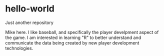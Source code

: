 # hello-world
Just another repository

Mike here. I like baseball, and specifically the player develpment aspect of the game. I am interested in learning "R" to better understand and communicate the data being created by new player development technologies.
